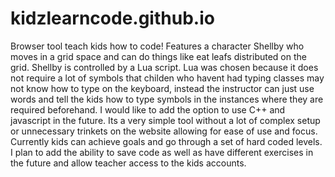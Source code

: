 # kidzlearncode.github.io
Browser tool teach kids how to code! Features a character Shellby who moves in a grid space and can do things like eat leafs distributed on the grid. Shellby is controlled by a Lua script. Lua was chosen because it does not require a lot of symbols that childen who havent had typing classes may not know how to type on the keyboard, instead the instructor can just use words and tell the kids how to type symbols in the instances where they are required beforehand. I would like to add the option to use C++ and javascript in the future. Its a very simple tool without a lot of complex setup or unnecessary trinkets on the website allowing for ease of use and focus. Currently kids can achieve goals and go through a set of hard coded levels. I plan to add the ability to save code as well as have different exercises in the future and allow teacher access to the kids accounts.
